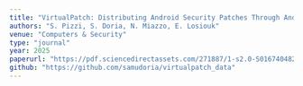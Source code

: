 ```yaml
---
title: "VirtualPatch: Distributing Android Security Patches Through Android Virtualization"
authors: "S. Pizzi, S. Doria, N. Miazzo, E. Losiouk"
venue: "Computers & Security"
type: "journal"
year: 2025
paperurl: "https://pdf.sciencedirectassets.com/271887/1-s2.0-S0167404825X00079/1-s2.0-S0167404825003049/main.pdf?X-Amz-Security-Token=IQoJb3JpZ2luX2VjEO7%2F%2F%2F%2F%2F%2F%2F%2F%2F%2FwEaCXVzLWVhc3QtMSJHMEUCIQDTifuJ6dsNJ3dYLRhzxTVEwfSjTwV5fSH6FVIkWCeFCgIgVSQZzF9P%2BjJVtHXQ45JQPb72Epbpvo%2F2INf775lxKT8qswUIVxAFGgwwNTkwMDM1NDY4NjUiDB5oqH4uP1jtCYqHxCqQBbdeMi0vNJWShB7qLRA5cWiTdPsc0UY7DJmAfxNLkvshas0a%2FoUvBGmFT5ZUPQY1V3QWJI6ZFhz1aye4%2FPSHL6myhxAZRZDds63LO9TE7jdRMg0Oc3UsSbkKNtDbpiF%2BEWQdEpht6y%2FT951mubUdUYUmXuuH1O%2Bflpr6Vl68%2B4r4u5zvWDLvPImcE2WYSQ%2F80bPtrVSwLuntOubSz08mMIqySllb9%2FPmx%2F8EgLEPVHzIo%2BGln7H12SuzmjXU1BorF9qxFSRw3tawi4mNWGP%2Fue81VjwX8p8tnUw9uIMqQTNoKjuR8z2HSE2FlAtxlVF0UUhNofMeK%2FBhUDaRoTbOve%2FfjLKeLT3oS%2BCZZnX9hdCzIOnFvYZ9zdg4afXIF4hCTTYmfIBx8uR9saJoVg%2BdrSrSwwy2tfWqTA2XiweybzTNoecqc9tBX41v%2FR73pWKAlrrRImWkvGxdTQ%2Fufrv%2FoVmHCfQsswSgCEtfKi%2F6eLrdVm%2BgKUufmMHZUmzD9JyIve21ljfuUnoAyODnsyGtJ0HY7n2K2rtG78COR5Zec4SfJX%2BKiBAngNS60H0F1Tzkr7FgDTk1T8cHu3JB6kQMTemBGRQdPbVnH79aFsBmHrWzCuGLvv%2Bw7tas%2Bh6bV9RR6nDw7m2QOfNStYsQmGqs1I7l1EFmPIqkEUHv3lonK8ddpcVcGMh5dgmPRG5GCnyMLQt7eQByA7%2BlicKvQOZ%2BsA8qzppWpVYPrpOStiEW7SaFIkZqsPknuTYff3bhYfTtTi%2FtHQjLMFpZSif9O3LjtJJpoi3Sl964PQM3WeeQkh7lZLx614Rh%2B5hAZ5DgifeGGB2iQgHymJstuV9RU%2FpU2gWEwUfqYSNpTrHqTRyrCt8KMN%2FL5MUGOrEBqAbIta6%2FJGgfwpVaUfDCoofH33jExdjwZtMjt4e37IH4qH%2FzuwLYW0syGb8U4dYoUmJCgxkXIGRhlquTOprCp8Y9jk0YQ51GqkCYe3%2FG5H6g7uQ9AziHubhN7zd1qmOaGTPIcoTQ5NwDy%2FquOQ5AZ0Lvt6QrG5PxhPIStzMBZp4Tdg7s8LsuQGqerlonIoQiC0rQjKhtRtC%2Fg5PBDuCGUyXW%2BbIIiKCeskgKE0nI46uU&X-Amz-Algorithm=AWS4-HMAC-SHA256&X-Amz-Date=20250904T060936Z&X-Amz-SignedHeaders=host&X-Amz-Expires=300&X-Amz-Credential=ASIAQ3PHCVTYXIWBE5KF%2F20250904%2Fus-east-1%2Fs3%2Faws4_request&X-Amz-Signature=570de5d48fba8e2581f32fd791e436acd0deb56de5f9125b718050768439aa05&hash=6b32dc4f8691f0acfa7fd6ab282d211ed3a0555173d1136c43a9c21e7dc5877f&host=68042c943591013ac2b2430a89b270f6af2c76d8dfd086a07176afe7c76c2c61&pii=S0167404825003049&tid=spdf-63530634-f2ca-406f-9568-6ed410c08b0a&sid=fcf115e015a20744134921e0330cf37d4519gxrqb&type=client&tsoh=d3d3LnNjaWVuY2VkaXJlY3QuY29t&rh=d3d3LnNjaWVuY2VkaXJlY3QuY29t&ua=13155d575c0c575702&rr=979b51abcabbc724&cc=it"
github: "https://github.com/samudoria/virtualpatch_data"
--- 
```

